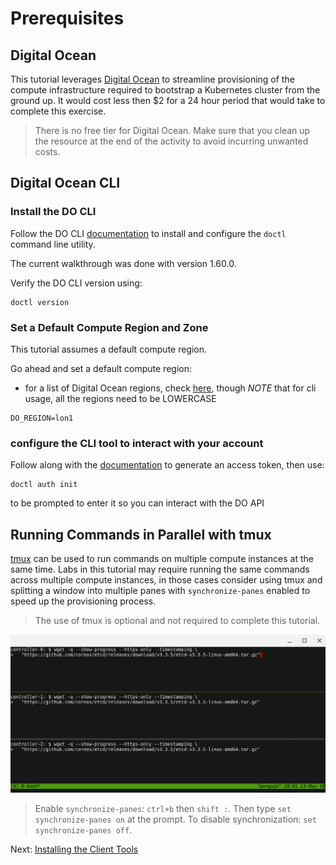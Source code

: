 # Prerequisites

## Digital Ocean

This tutorial leverages [Digital Ocean](https://www.digitalocean.com/) to streamline provisioning of the compute infrastructure required to bootstrap a Kubernetes cluster from the ground up. It would cost less then $2 for a 24 hour period that would take to complete this exercise.

> There is no free tier for Digital Ocean. Make sure that you clean up the resource at the end of the activity to avoid incurring unwanted costs. 

## Digital Ocean CLI

### Install the DO CLI

Follow the DO CLI [documentation](https://github.com/digitalocean/doctl) to install and configure the `doctl` command line utility.

The current walkthrough was done with version 1.60.0.

Verify the DO CLI version using:

```
doctl version
```

### Set a Default Compute Region and Zone

This tutorial assumes a default compute region.

Go ahead and set a default compute region:

- for a list of Digital Ocean regions, check [here](https://www.digitalocean.com/docs/platform/availability-matrix/), though *NOTE* that for cli usage, all the regions need to be LOWERCASE

```
DO_REGION=lon1

```

### configure the CLI tool to interact with your account

Follow along with the [documentation](https://www.digitalocean.com/docs/apis-clis/api/create-personal-access-token/) to generate an access token, then use:

```
doctl auth init
```

to be prompted to enter it so you can interact with the DO API


## Running Commands in Parallel with tmux

[tmux](https://github.com/tmux/tmux/wiki) can be used to run commands on multiple compute instances at the same time. Labs in this tutorial may require running the same commands across multiple compute instances, in those cases consider using tmux and splitting a window into multiple panes with `synchronize-panes` enabled to speed up the provisioning process.

> The use of tmux is optional and not required to complete this tutorial.

![tmux screenshot](images/tmux-screenshot.png)

> Enable `synchronize-panes`: `ctrl+b` then `shift :`. Then type `set synchronize-panes on` at the prompt. To disable synchronization: `set synchronize-panes off`.

Next: [Installing the Client Tools](02-client-tools.md)
